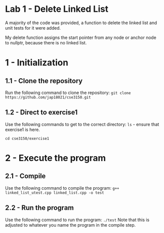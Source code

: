# Lab 1 - Delete Linked List
A majority of the code was provided, a function to delete the linked list and unit tests for it were added.

My delete function assigns the start pointer from any node or anchor node to nullptr, because there is no linked list.
# 1 - Initialization
## 1.1 - Clone the repository
Run the following command to clone the repository:
`git clone https://github.com/jap18021/cse3150.git`
## 1.2 - Direct to exercise1
Use the following commands to get to the correct directory:
`ls` - ensure that exercise1 is here.

`cd cse3150/exercise1`
# 2 - Execute the program
## 2.1 - Compile
Use the following command to compile the program:
`g++ linked_list_utest.cpp linked_list.cpp -o test`
## 2.2 - Run the program
Use the following command to run the program:
`./test`
Note that this is adjusted to whatever you name the program in the compile step.
